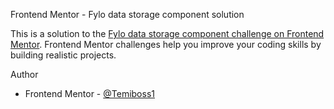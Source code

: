 Frontend Mentor - Fylo data storage component solution

This is a solution to the [Fylo data storage component challenge on Frontend Mentor](https://www.frontendmentor.io/challenges/fylo-data-storage-component-1dZPRbV5n). Frontend Mentor challenges help you improve your coding skills by building realistic projects. 


 Author

- Frontend Mentor - [@Temiboss1](https://www.frontendmentor.io/profile/Temiboss1)

